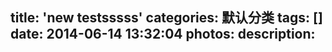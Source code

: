 title: 'new testsssss'
categories: 默认分类
tags: []
date: 2014-06-14 13:32:04
photos:
description:
---
